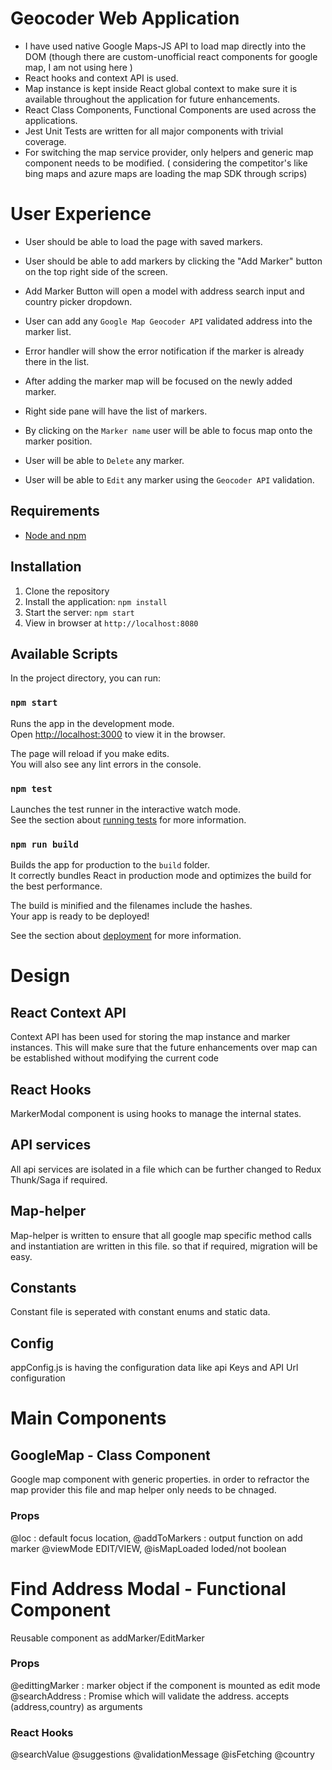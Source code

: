 # Geocoder Web Application

- I have used native Google Maps-JS API to load map directly into the DOM (though there are custom-unofficial react components for google map, I am not using here )
- React hooks and context API is used.
- Map instance is kept inside React global context to make sure it is available throughout the application for future enhancements.
- React Class Components, Functional Components are used across the applications.
- Jest Unit Tests are written for all major components with trivial coverage.
- For switching the map service provider, only helpers and generic map component needs to be modified. ( considering the competitor's like bing maps and azure maps are loading the map SDK through scrips)

# User Experience

- User should be able to load the page with saved markers.
- User should be able to add markers by clicking the "Add Marker" button on the top right side of the screen.
- Add Marker Button will open a model with address search input and country picker dropdown.
- User can add any `Google Map Geocoder API` validated address into the marker list.
- Error handler will show the error notification if the marker is already there in the list.
- After adding the marker map will be focused on the newly added marker.
- Right side pane will have the list of markers.
- By clicking on the `Marker name` user will be able to focus map onto the marker position.
- User will be able to `Delete` any marker.
- User will be able to `Edit` any marker using the `Geocoder API` validation.

  <!-- # Note fixed
  > Google map will show popup "This page can't load Google Maps correctly." because of the google map API developer trial plan limitations. -->

## Requirements

- [Node and npm](http://nodejs.org)

## Installation

1. Clone the repository
2. Install the application: `npm install`
3. Start the server: `npm start`
4. View in browser at `http://localhost:8080`

## Available Scripts

In the project directory, you can run:

### `npm start`

Runs the app in the development mode.<br>
Open [http://localhost:3000](http://localhost:3000) to view it in the browser.

The page will reload if you make edits.<br>
You will also see any lint errors in the console.

### `npm test`

Launches the test runner in the interactive watch mode.<br>
See the section about [running tests](https://facebook.github.io/create-react-app/docs/running-tests) for more information.

### `npm run build`

Builds the app for production to the `build` folder.<br>
It correctly bundles React in production mode and optimizes the build for the best performance.

The build is minified and the filenames include the hashes.<br>
Your app is ready to be deployed!

See the section about [deployment](https://facebook.github.io/create-react-app/docs/deployment) for more information.

# Design

## React Context API

Context API has been used for storing the map instance and marker instances.
This will make sure that the future enhancements over map can be established without modifying the current code

## React Hooks

MarkerModal component is using hooks to manage the internal states.

## API services

All api services are isolated in a file which can be further changed to Redux Thunk/Saga if required.

## Map-helper

Map-helper is written to ensure that all google map specific method calls and instantiation are written in this file. so that if required, migration will be easy.

## Constants

Constant file is seperated with constant enums and static data.

## Config

appConfig.js is having the configuration data like api Keys and API Url configuration

# Main Components

## GoogleMap - Class Component

Google map component with generic properties. in order to refractor the map provider this file and map helper only needs to be chnaged.

### Props

@loc : default focus location,
@addToMarkers : output function on add marker
@viewMode EDIT/VIEW,
@isMapLoaded loded/not boolean

# Find Address Modal - Functional Component

Reusable component as addMarker/EditMarker

### Props

@edittingMarker : marker object if the component is mounted as edit mode
@searchAddress : Promise which will validate the address. accepts (address,country) as arguments

### React Hooks

@searchValue
@suggestions
@validationMessage
@isFetching
@country
